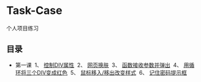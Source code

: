 # Task-Case
个人项目练习

## 目录
* 第一课
  1、 [控制DIV属性](./lesson-01.html)
  2、 [网页换肤](./lesson-02.html)
  3、 [函数接收参数并弹出](./lesson-03.html)
  4、 [用循环将三个DIV变成红色](./lesson-04.html)
  5、 [鼠标移入/移出改变样式](./lesson-05.html)
  6、 [记住密码提示框](./lesson-06.html)
 
